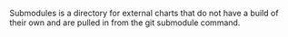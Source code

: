 Submodules is a directory for external charts that do not have a build of their
own and are pulled in from the git submodule command.